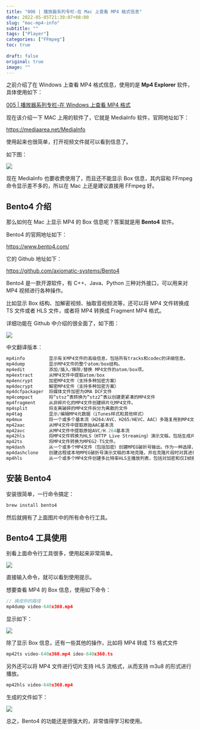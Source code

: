 ```yaml
---
title: "006 | 播放器系列专栏-在 Mac 上查看 MP4 格式信息"
date: 2022-05-05T21:39:07+08:00
slug: "mac-mp4-info"
subtitle: ""
tags: ["Player"]
categories: ["FFmpeg"]
toc: true
 
draft: false
original: true
image: ""
---
```


之前介绍了在 Windows 上查看 MP4 格式信息，使用的是 **Mp4 Explorer** 软件，具体使用如下：

[005 | 播放器系列专栏-在 Windows 上查看 MP4 格式](https://glumes.com/post/ffmpeg/windows-mp4-info/)

现在该介绍一下 MAC 上用的软件了，它就是 MediaInfo 软件，官网地址如下：

<!--more-->

https://mediaarea.net/MediaInfo

使用起来也很简单，打开视频文件就可以看到信息了。

如下图：

![](https://image.glumes.com/blog_image20220501215721.png)

现在 MediaInfo 也要收费使用了，而且还不能显示 Box 信息，其内容和 FFmpeg 命令显示差不多的，所以在 Mac 上还是建议直接用 FFmpeg 好。


## Bento4 介绍

那么如何在 Mac 上显示 MP4 的 Box 信息呢？答案就是用 **Bento4** 软件。

Bento4 的官网地址如下：

https://www.bento4.com/

它的 Github 地址如下：

https://github.com/axiomatic-systems/Bento4

Bento4 是一款开源软件，有 C++、Java、Python 三种对外接口，可以用来对 MP4 视频进行各种操作。

比如显示 Box 结构、加解密视频、抽取音视频流等，还可以将 MP4 文件转换成 TS 文件或者 HLS 文件，或者将 MP4 转换成 Fragment MP4 格式。

详细功能在 Github 中介绍的很全面了，如下图：

![](https://image.glumes.com/blog_image20220501222822.png)

中文翻译版本：

```cpp
mp4info         显示有关MP4文件的高级信息，包括所有tracks和codec的详细信息。
mp4dump         显示MP4文件的整个atom/box结构。
mp4edit         添加/插入/移除/替换 MP4文件的atom/box项。
mp4extract      从MP4文件中提取atom/box
mp4encrypt      加密MP4文件（支持多种加密方案）
mp4decrypt      解密MP4文件（支持多种加密方案）
mp4dcfpackager  将媒体文件加密为OMA DCF文件
mp4compact      将“stsz”表转换为“stz2”表以创建更紧凑的MP4文件
mp4fragment     从非碎片化的MP4文件创建碎片化MP4文件。
mp4split        将支离破碎的MP4文件拆分为离散的文件
mp4tag          显示/编辑MP4元数据（iTunes样式和其他样式）
mp4mux          将一个或多个基本流（H264/AVC、H265/HEVC、AAC）多路复用到MP4文件中
mp42aac         从MP4文件中提取原始AAC基本流
mp42avc         从MP4文件中提取原始AVC/H.264基本流
mp42hls         将MP4文件转换为HLS（HTTP Live Streaming）演示文稿，包括生成片段和.m3u8播放列表以及AES-128和SAMPLE-AES（用于公平播放）加密。这可以作为苹果mediafilesegmenter工具的替代品。
mp42ts          将MP4文件转换为MPEG2-TS文件。
mp4dash         从一个或多个MP4文件（包括加密）创建MPEG破折号输出。作为一种选择，还可以同时生成带有MP4片段的HLS播放列表，允许将单个流用作DASH和HLS。这是一个功能齐全的MPEG DASH/HLS打包机。
mp4dashclone    创建远程或本地MPEG破折号演示文稿的本地克隆，并在克隆片段时对其进行加密。
mp4hls          从一个或多个MP4文件创建多比特率HLS主播放列表，包括对加密和仅I帧播放列表的支持。此工具在内部使用“mp42hls”低级工具，因此该低级工具支持的所有选项也都可用。这可以作为苹果variantplaylistcreator工具的替代品。
```

## 安装 Bento4

安装很简单，一行命令搞定：

```cpp
brew install bento4
```

然后就拥有了上面图片中的所有命令行工具。

## Bento4 工具使用

别看上面命令行工具很多，使用起来非常简单。

![](https://image.glumes.com/blog_image20220501223716.png)

直接输入命令，就可以看到使用提示。

想要查看 MP4 的 Box 信息，使用如下命令：

```cpp
// 换成你的路径
mp4dump video-640x360.mp4
```

显示如下：

![](https://image.glumes.com/blog_image20220501224049.png)


除了显示 Box 信息，还有一些其他的操作，比如将 MP4 转成 TS 格式文件

```cpp
mp42ts video-640x360.mp4 ideo-640x360.ts
```

另外还可以将 MP4 文件进行切片支持 HLS 流格式，从而支持 m3u8 的形式进行播放。

```cpp
mp42hls video-640x360.mp4
```

生成的文件如下：

![](https://image.glumes.com/blog_image20220501225440.png)

总之，Bento4 的功能还是很强大的，非常值得学习和使用。